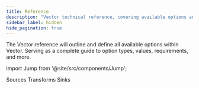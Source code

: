 ```yaml
---
title: Reference
description: "Vector technical reference, covering available options and settings."
sidebar_label: hidden
hide_pagination: true
---
```


The Vector reference will outline and define all available options within
Vector. Serving as a complete guide to option types, values, requirements,
and more.

import Jump from '@site/src/components/Jump';

<Jump to="/docs/reference/sources">Sources</Jump>
<Jump to="/docs/reference/transforms">Transforms</Jump>
<Jump to="/docs/reference/sinks">Sinks</Jump>



